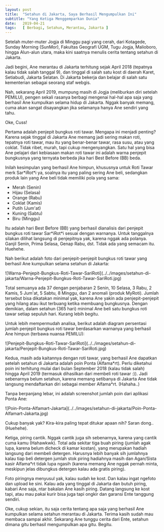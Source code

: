 ```yaml
---
layout: post
title:  "Setahun di Jakarta, Saya Berhasil Mengumpulkan Ini"
subtitle: "Yang Ketiga Menggemparkan Dunia"
date:   2019-04-21
tags:   [ Berbagi, Setahun, Merantau, Jakarta ]
---
```

<p class="intro"><span class="dropcap">S</span>etelah muter-muter Jogja di Minggu pagi yang cerah, dari Kotagede, Sunday Morning (SunMor), Fakultas Geografi UGM, Tugu Jogja, Malioboro, hingga Alun-alun utara, maka kini saatnya menulis cerita tentang setahun di Jakarta.
</p>
<p>
Jadi begini, Ane merantau di Jakarta terhitung sejak April 2018 (tepatnya kalau tidak salah tanggal 9), dan tinggal di salah satu kost di daerah Karet, Setiabudi, Jakarta Selatan. Di Jakarta bekerja dan belajar di salah satu kementerian sebagai seorang staf webgis.
</p>
<p>
Nah, sekarang April 2019, mumpung masih di Jogja (meliburkan diri setelah PEMILU), pengen sekali rasanya berbagi mengenai hal-hal apa saja yang berhasil Ane kumpulkan selama hidup di Jakarta. Nggak banyak memang, cuma akan sangat disayangkan jika selamanya hanya Ane sendiri yang tahu.
</p>
<p>
Oke, Cuss!
</p>
<p>
Pertama adalah penjepit bungkus roti tawar. Mengapa ini menjadi penting? Karena sejak tinggal di Jakarta Ane memang jadi sering makan roti, tepatnya roti tawar, mau itu yang benar-benar tawar, rasa susu, atau yang coklat. Tidak ribet, murah, tapi cukup mengenyangkan. Satu hal yang bisa Ane pelajari dari kebiasaan makan roti tawar ini adalah warna penjepit bungkusnya yang ternyata berbeda jika hari Best Before (BB) beda.
</p>
<p>
Inilah kesimpulan yang berhasil Ane himpun, khususnya untuk Roti Tawar merk Sar*iRot*i ya, soalnya itu yang paling sering Ane beli, sedangkan produk lain yang Ane beli tidak memiliki pola yang sama:
</p>
<ul>
<li>Merah (Senin)</li>
<li>Hijau (Selasa)</li>
<li>Orange (Rabu)</li>
<li>Coklat (Kamis)</li>
<li>Putih (Jum'at)</li>
<li>Kuning (Sabtu)</li>
<li>Biru (Minggu)</li>
</ul>
<p>
Itu adalah hari Best Before (BB) yang berhasil dianalisis dari penjepit bungkus roti tawar Sar*iRot*i sesuai dengan warnanya. Untuk tanggalnya silakan dilihat langsung di penjepitnya yak, karena nggak ada polanya. Ganjil Senin, Prima Selasa, Genap Rabu, dst. Tidak ada yang semacam itu. Huehehe.
</p>
<p>
Nah berikut adalah foto dari penjepit-penjepit bungkus roti tawar yang berhasil Ane kumpulkan selama setahun di Jakarta:
</p>
![Warna-Penjepit-Bungkus-Roti-Tawar-SariRoti](../../images/setahun-di-jakarta/Warna-Penjepit-Bungkus-Roti-Tawar-SariRoti.jpg)
<p>
Total semuanya ada 37 dengan penjabaran 2 Senin, 10 Selasa, 3 Rabu, 2 Kamis, 5 Jum'at, 5 Sabtu, 8 Minggu, dan 2 anomali (produk MyRoti). Jumlah tersebut bisa dikatakan minimal yak, karena Ane yakin ada penjepit-penjepit yang hilang atau ikut terbuang ketika membuang bungkusnya. Dengan demikian, dalam setahun (365 hari) minimal Ane beli satu bungkus roti tawar setiap sepuluh hari. Kurang lebih begitu.
</p>
<p>
Untuk lebih mempermudah analisa, berikut adalah diagram persentasi jumlah penjepit bungkus roti tawar berdasarkan warnanya yang berhasil Ane himpun (terbawa nuansa PEMILU):
</p>
![Penjepit-Bungkus-Roti-Tawar-SariRoti](../../images/setahun-di-jakarta/Penjepit-Bungkus-Roti-Tawar-SariRoti.jpg)
<p>
Kedua, masih ada kaitannya dengan roti tawar, yang berhasil Ane dapatkan setelah setahun di Jakarta adalah poin Ponta (Alfama*rt). Perlu diketahui poin ini terhitung mulai dari bulan September 2018 (kalau tidak salah) hingga April 2019 (termasuk dihasilkan dari membeli roti tawar :)). Jadi sebenarnya belum setahun, karena memang setibanya di Jakarta Ane tidak langsung mendaftarkan diri sebagai member Alfama*rt. (Hahaha..)
</p>
<p>
Tanpa berpanjang lebar, ini adalah screenshot jumlah poin dari aplikasi Ponta Ane:
</p>
![Poin-Ponta-Alfamart-Jakarta](../../images/setahun-di-jakarta/Poin-Ponta-Alfamart-Jakarta.jpg)
<p>
Cukup banyak yak? Kira-kira paling tepat ditukar apaan nih? Saran dong.. (Huehehe).
</p>
<p>
Ketiga, piring cantik. Nggak cantik juga sih sebenarnya, karena yang cantik cuma kamu (Hahawkwk). Total ada sekitar tiga buah piring (jumlah agak lupa, karena belum dicheck di kamar kostan), yang merupakan hadiah langsung dari membeli detergen. Harusnya lebih banyak sih jumlahnya kalau tiap beli detergen jumlah stok piring hadiahnya masih dan Agan/Sista kasir Alfama*rt tidak lupa ngasih (karena memang Ane nggak pernah minta, meskipun jelas dibungkus detergen kalau ada gratis piring).
</p>
<p>
Foto piringnya menyusul yak, kalau sudah ke kost. Dan kalau ingat ngefoto dan upload ke sini.
Kalau ada yang tinggal di Jakarta dan butuh piring, kabari Ane saja, ntar bakalan Ane kasih piring. Datang langsung ke kost tapi, atau mau pakai kurir bisa juga tapi ongkir dan garansi Ente tanggung sendiri.
</p>
<p>
Oke, cukup sekian, itu saja cerita tentang apa saja yang berhasil Ane kumpulkan selama setahun merantau di Jakarta. Terima kasih sudah mau membaca sampai akhir. Sekarang Ane tunggu cerita dari Ente, setahun dimana gitu berhasil mengumpulkan apa gitu. Begitu.
</p>

